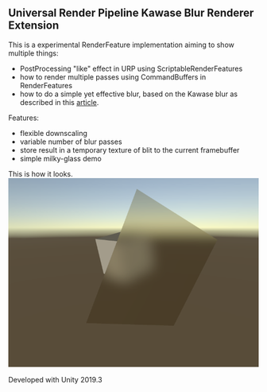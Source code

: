 ## Universal Render Pipeline Kawase Blur Renderer Extension

This is a experimental RenderFeature implementation aiming to show multiple things:
* PostProcessing "like" effect in URP using ScriptableRenderFeatures
* how to render multiple passes using CommandBuffers in RenderFeatures
* how to do a simple yet effective blur, based on the Kawase blur as described in this [article](https://software.intel.com/en-us/blogs/2014/07/15/an-investigation-of-fast-real-time-gpu-based-image-blur-algorithms).

Features:
* flexible downscaling
* variable number of blur passes
* store result in a temporary texture of blit to the current framebuffer
* simple milky-glass demo

This is how it looks.
![This is how it looks if the image appears.](blur.png)

Developed with Unity 2019.3

